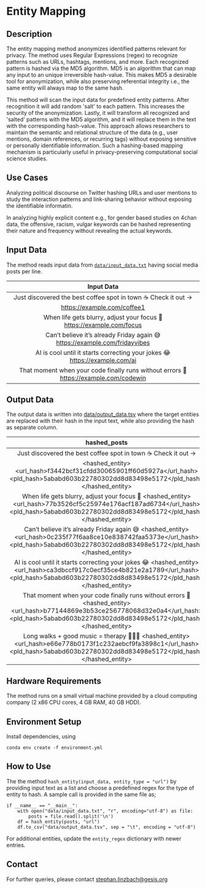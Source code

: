 # Entity Mapping

## Description
The entity mapping method anonymizes identified patterns relevant for privacy.
The method uses Regular Expressions (regex) to recognize patterns such as URLs, hashtags, mentions, and more. 
Each recognized pattern is hashed via the MD5 algorithm.
MD5 is an algorithm that can map any input to an unique irreversible hash-value.
This makes MD5 a desirable tool for anonymization, while also preserving referential integrity i.e., the same entity will always map to the same hash. 

This method will scan the input data for predefined entity patterns.
After recognition it will add random 'salt' to each pattern.
This increases the security of the anonymization.
Lastly, it will transform all recognized and 'salted' patterns with the MD5 algorithm, and it will replace them in the text with the corresponding hash-value.
This approach allows researchers to maintain the semantic and relational structure of the data (e.g., user mentions, domain references, or recurring tags) without exposing sensitive or personally identifiable information. 
Such a hashing-based mapping mechanism is particularly useful in privacy-preserving computational social science studies.

## Use Cases

Analyzing political discourse on Twitter hashing URLs and user mentions to study the interaction patterns and link-sharing behavior without exposing the identifiable informatin.

In analyzing highly explicit content e.g., for gender based studies on 4chan data, the offensive, racism, vulgar keywords can be hashed representing their nature and frequency without revealing the actual keywords. 

## Input Data

The method reads input data from [`data/input_data.txt`](data/input_data.txt) having social media posts per line.

| Input Data |
|:----------:|
| Just discovered the best coffee spot in town ☕ Check it out → https://example.com/coffee1 |
| When life gets blurry, adjust your focus 📸 https://example.com/focus |
| Can’t believe it’s already Friday again 😅 https://example.com/fridayvibes |
| AI is cool until it starts correcting your jokes 😂 https://example.com/ai |
| That moment when your code finally runs without errors 🎉 https://example.com/codewin |

## Output Data

The output data is written into [data/output_data.tsv](data/output_data.tsv) where the target entities are replaced with their hash in the input text, while also providing the hash as separate column.

| hashed_posts	| hashed_entities |
|:-------------:|:---------------:|
| Just discovered the best coffee spot in town ☕ Check it out → <hashed_entity><url_hash>f3442bcf31cfdd30065901ff60d5927a</url_hash><pld_hash>5ababd603b22780302dd8d83498e5172</pld_hash></hashed_entity>	| res:f3442bcf31cfdd30065901ff60d5927a net_loc5ababd603b22780302dd8d83498e5172 |
|	When life gets blurry, adjust your focus 📸 <hashed_entity><url_hash>77b3526cf5c25974e176acf187ad6734</url_hash><pld_hash>5ababd603b22780302dd8d83498e5172</pld_hash></hashed_entity>	| res:77b3526cf5c25974e176acf187ad6734 net_loc5ababd603b22780302dd8d83498e5172 |
|	Can’t believe it’s already Friday again 😅 <hashed_entity><url_hash>0c235f77f6aa8ce10e838742faa5373e</url_hash><pld_hash>5ababd603b22780302dd8d83498e5172</pld_hash></hashed_entity>	| res:0c235f77f6aa8ce10e838742faa5373e net_loc5ababd603b22780302dd8d83498e5172 |
|	AI is cool until it starts correcting your jokes 😂 <hashed_entity><url_hash>ca3dbccf917c0ecf35ce4b821e2a1789</url_hash><pld_hash>5ababd603b22780302dd8d83498e5172</pld_hash></hashed_entity>	| res:ca3dbccf917c0ecf35ce4b821e2a1789 net_loc5ababd603b22780302dd8d83498e5172 |
|	That moment when your code finally runs without errors 🎉 <hashed_entity><url_hash>b77144869e3b53ce256778068d32e0a4</url_hash><pld_hash>5ababd603b22780302dd8d83498e5172</pld_hash></hashed_entity>	| res:b77144869e3b53ce256778068d32e0a4 net_loc5ababd603b22780302dd8d83498e5172 |
|	Long walks + good music = therapy 🚶‍♂️🎶 <hashed_entity><url_hash>e66e778b0173f1c232aebcf9fa3898c1</url_hash><pld_hash>5ababd603b22780302dd8d83498e5172</pld_hash></hashed_entity>	| res:e66e778b0173f1c232aebcf9fa3898c1 net_loc5ababd603b22780302dd8d83498e5172 |

## Hardware Requirements

The method runs on a small virtual machine provided by a cloud computing company (2 x86 CPU cores, 4 GB RAM, 40 GB HDD).

## Environment Setup

Install dependencies, using

`conda env create -f environment.yml`

## How to Use

The the method `hash_entity(input_data, entity_type = "url")` by providing input text as a list and choose  a predefined regex for the type of entity to hash. A sample call is provided in the same file as;

```
if __name__ == "__main__":
    with open("data/input_data.txt", "r", encoding="utf-8") as file:
        posts = file.read().split('\n')
    df = hash_entity(posts, "url")
    df.to_csv("data/output_data.tsv", sep = "\t", encoding = "utf-8")
```
For additional entities, update the `entity_regex` dictionary with newer entries.

## Contact

For further queries, please contact <stephan.linzbach@gesis.org>
